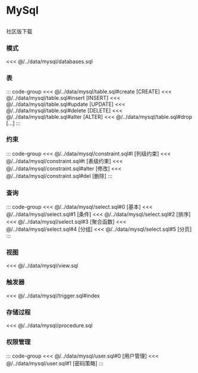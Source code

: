 # MySql
<div style="height: 10px;"></div>
<LinkBtn url="https://downloads.mysql.com/archives/community/">社区版下载</LinkBtn>

### 模式
<<< @/../data/mysql/databases.sql

### 表
::: code-group
<<< @/../data/mysql/table.sql#create [CREATE]
<<< @/../data/mysql/table.sql#insert [INSERT]
<<< @/../data/mysql/table.sql#update [UPDATE]
<<< @/../data/mysql/table.sql#delete [DELETE]
<<< @/../data/mysql/table.sql#alter [ALTER]
<<< @/../data/mysql/table.sql#drop [...]
:::

### 约束
::: code-group
<<< @/../data/mysql/constraint.sql#l [列级约束]
<<< @/../data/mysql/constraint.sql#t [表级约束]
<<< @/../data/mysql/constraint.sql#alter [修改]
<<< @/../data/mysql/constraint.sql#del [删除]
:::

### 查询
::: code-group
<<< @/../data/mysql/select.sql#0 [基本]
<<< @/../data/mysql/select.sql#1 [条件]
<<< @/../data/mysql/select.sql#2 [排序]
<<< @/../data/mysql/select.sql#3 [聚合函数]
<<< @/../data/mysql/select.sql#4 [分组]
<<< @/../data/mysql/select.sql#5 [分页]
:::

### 视图
<<< @/../data/mysql/view.sql

### 触发器
<<< @/../data/mysql/trigger.sql#index

### 存储过程
<<< @/../data/mysql/procedure.sql

### 权限管理
::: code-group
<<< @/../data/mysql/user.sql#0 [用户管理]
<<< @/../data/mysql/user.sql#1 [密码策略]
:::

<!-- ### 事务 -->

<!-- ### 数据类型 -->